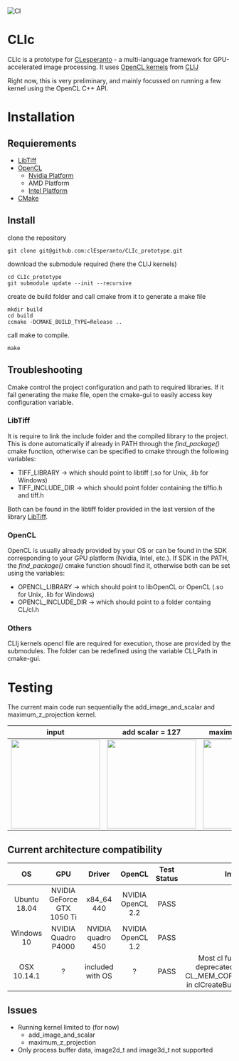 ![CI](https://github.com/clEsperanto/CLIc_prototype/workflows/CI/badge.svg)

# CLIc

CLIc is a prototype for [CLesperanto](https://github.com/clEsperanto) - a multi-language framework for GPU-accelerated image processing. It uses [OpenCL kernels](https://github.com/clEsperanto/clij-opencl-kernels/tree/development/src/main/java/net/haesleinhuepf/clij/kernels) from [CLIJ](https://clij.github.io/)

Right now, this is very preliminary, and mainly focussed on running a few kernel using the OpenCL C++ API.

# Installation

## Requierements

- [LibTiff](http://www.simplesystems.org/libtiff/)
- [OpenCL](https://www.khronos.org/opencl/) 
    - [Nvidia Platform](https://developer.nvidia.com/cuda-downloads)  
    - AMD Platform  
    - [Intel Platform](https://software.intel.com/content/www/us/en/develop/tools/opencl-sdk.html)
- [CMake](https://cmake.org/)

## Install

clone the repository
```
git clone git@github.com:clEsperanto/CLIc_prototype.git
```
download the submodule required (here the CLIJ kernels)
```
cd CLIc_prototype
git submodule update --init --recursive
```
create de build folder and call cmake from it to generate a make file
```
mkdir build  
cd build  
ccmake -DCMAKE_BUILD_TYPE=Release ..  
```
call make to compile.
```
make 
```

## Troubleshooting

Cmake control the project configuration and path to required libraries. If it fail generating the make file, open the cmake-gui to easily access key configuration variable.

### LibTiff
It is require to link the include folder and the compiled library to the project. This is done automatically if already in PATH through the *find_package()* cmake function, otherwise can be specified to cmake through the following variables:
- TIFF_LIBRARY → which should point to libtiff (.so for Unix, .lib for Windows)
- TIFF_INCLUDE_DIR → which should point folder containing the tiffio<span>.h and tiff<span>.h  

Both can be found in the libtiff folder provided in the last version of the library [LibTiff](http://www.simplesystems.org/libtiff/).

### OpenCL
OpenCL is usually already provided by your OS or can be found in the SDK corresponding to your GPU platform (Nvidia, Intel, etc.). If SDK in the PATH, the *find_package()* cmake function shoudl find it, otherwise both can be set using the variables:
- OPENCL_LIBRARY → which should point to libOpenCL or OpenCL (.so for Unix, .lib for Windows)
- OPENCL_INCLUDE_DIR → which should point to a folder containg CL/cl<span>.h

### Others
CLIj kernels opencl file are required for execution, those are provided by the submodules. The folder can be redefined using the variable CLI_Path in cmake-gui.

# Testing

The current main code run sequentially the add_image_and_scalar and maximum_z_projection kernel.

| input  | add scalar = 127 | maximum z projection |
| :--------:  | :--------: | :--------: |
| <img src="./ressources/input.gif" width="200" height="200" /> | <img src="./ressources/output_add_image_and_scalar.gif" width="200" height="200" /> | <img src="./ressources/output_maximum_z_projection.png" width="200" height="200" /> |

## Current architecture compatibility

| OS  | GPU | Driver | OpenCL | Test Status | Info |
| :--------:  | :--------: | :--------: | :--------: | :--------: | :--------: |
| Ubuntu 18.04  | NVIDIA GeForce GTX 1050 Ti | x84_64 440 | NVIDIA OpenCL 2.2 | PASS |  |
| Windows 10  | NVIDIA Quadro P4000 | NVIDIA quadro 450 | NVIDIA OpenCL 1.2 | PASS | |
| OSX 10.14.1  | ? | included with OS | ? | PASS | Most cl function are deprecated. Required CL_MEM_COPY_HOST_PTR in clCreateBuffer in Push(). |

## Issues

- Running kernel limited to (for now)
    - add_image_and_scalar
    - maximum_z_projection  
- Only process buffer data, image2d_t and image3d_t not supported

